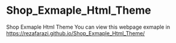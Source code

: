 # Shop_Exmaple_Html_Theme
Shop Exmaple Html Theme
You can view this webpage exmaple in https://rezafarazi.github.io/Shop_Exmaple_Html_Theme/
